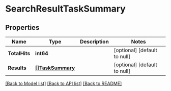 # SearchResultTaskSummary

## Properties
Name | Type | Description | Notes
------------ | ------------- | ------------- | -------------
**TotalHits** | **int64** |  | [optional] [default to null]
**Results** | [**[]TaskSummary**](TaskSummary.md) |  | [optional] [default to null]

[[Back to Model list]](../README.md#documentation-for-models) [[Back to API list]](../README.md#documentation-for-api-endpoints) [[Back to README]](../README.md)

